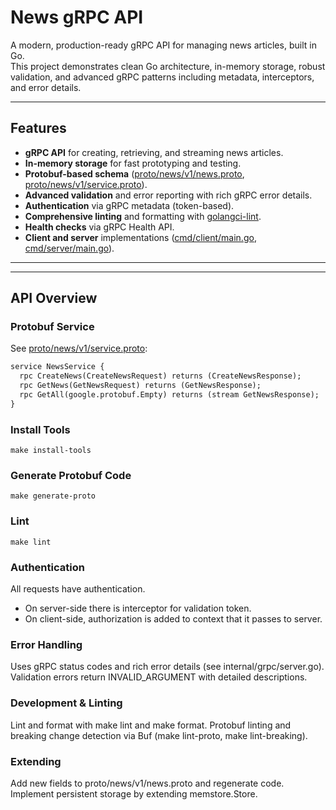 # News gRPC API

A modern, production-ready gRPC API for managing news articles, built in Go.  
This project demonstrates clean Go architecture, in-memory storage, robust validation, and advanced gRPC patterns including metadata, interceptors, and error details.

---

## Features

- **gRPC API** for creating, retrieving, and streaming news articles.
- **In-memory storage** for fast prototyping and testing.
- **Protobuf-based schema** ([proto/news/v1/news.proto](proto/news/v1/news.proto), [proto/news/v1/service.proto](proto/news/v1/service.proto)).
- **Advanced validation** and error reporting with rich gRPC error details.
- **Authentication** via gRPC metadata (token-based).
- **Comprehensive linting** and formatting with [golangci-lint](https://golangci-lint.run/).
- **Health checks** via gRPC Health API.
- **Client and server** implementations ([cmd/client/main.go](cmd/client/main.go), [cmd/server/main.go](cmd/server/main.go)).

---


---

## API Overview

### Protobuf Service

See [proto/news/v1/service.proto](proto/news/v1/service.proto):

```proto
service NewsService {
  rpc CreateNews(CreateNewsRequest) returns (CreateNewsResponse);
  rpc GetNews(GetNewsRequest) returns (GetNewsResponse);
  rpc GetAll(google.protobuf.Empty) returns (stream GetNewsResponse);
}
```

### Install Tools
```
make install-tools
```

### Generate Protobuf Code
```
make generate-proto
```

### Lint 
```
make lint
```



### Authentication
All requests have authentication.
- On server-side there is interceptor for validation token.
- On client-side, authorization is added to context that it passes to server.


### Error Handling
Uses gRPC status codes and rich error details (see internal/grpc/server.go).
Validation errors return INVALID_ARGUMENT with detailed descriptions.

### Development & Linting
Lint and format with make lint and make format.
Protobuf linting and breaking change detection via Buf (make lint-proto, make lint-breaking).


### Extending
Add new fields to proto/news/v1/news.proto and regenerate code.
Implement persistent storage by extending memstore.Store.

